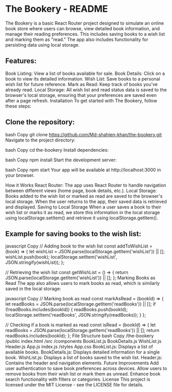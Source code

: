 # The Bookery - README
The Bookery is a basic React Router project designed to simulate an online book store where users can browse, view detailed book information, and manage their reading preferences. This includes saving books to a wish list and marking them as "read." The app also includes functionality for persisting data using local storage.

## Features:
Book Listing: View a list of books available for sale.
Book Details: Click on a book to view its detailed information.
Wish List: Save books to a personal wish list for future reference.
Mark as Read: Keep track of books you've already read.
Local Storage: All wish list and read status data is saved to the browser's local storage, ensuring that your preferences are saved even after a page refresh.
Installation
To get started with The Bookery, follow these steps:

## Clone the repository:

bash
Copy
git clone https://github.com/Md-shahien-khan/the-bookery.git
Navigate to the project directory:

bash
Copy
cd the-bookery
Install dependencies:

bash
Copy
npm install
Start the development server:

bash
Copy
npm start
Your app will be available at http://localhost:3000 in your browser.

How it Works
React Router: The app uses React Router to handle navigation between different views (home page, book details, etc.).
Local Storage: Books added to the wish list or marked as read are saved to the browser's local storage. When the user returns to the app, their saved data is retrieved and displayed.
Saving to Local Storage
When a user saves a book to their wish list or marks it as read, we store this information in the local storage using localStorage.setItem() and retrieve it using localStorage.getItem().

## Example for saving books to the wish list:

javascript
Copy
// Adding book to the wish list
const addToWishList = (book) => {
  let wishList = JSON.parse(localStorage.getItem('wishList')) || [];
  wishList.push(book);
  localStorage.setItem('wishList', JSON.stringify(wishList));
};

// Retrieving the wish list
const getWishList = () => {
  return JSON.parse(localStorage.getItem('wishList')) || [];
};
Marking Books as Read
The app also allows users to mark books as read, which is similarly saved in the local storage:

javascript
Copy
// Marking book as read
const markAsRead = (bookId) => {
  let readBooks = JSON.parse(localStorage.getItem('readBooks')) || [];
  if (!readBooks.includes(bookId)) {
    readBooks.push(bookId);
    localStorage.setItem('readBooks', JSON.stringify(readBooks));
  }
};

// Checking if a book is marked as read
const isRead = (bookId) => {
  let readBooks = JSON.parse(localStorage.getItem('readBooks')) || [];
  return readBooks.includes(bookId);
};
File Structure
bash
Copy
/the-bookery
  /public
    index.html
  /src
    /components
      BookList.js
      BookDetails.js
      WishList.js
      Header.js
    App.js
    index.js
    /styles
      App.css
BookList.js: Displays a list of available books.
BookDetails.js: Displays detailed information for a single book.
WishList.js: Displays a list of books saved to the wish list.
Header.js: Contains the header and navigation elements.
Future Improvements
Add user authentication to save book preferences across devices.
Allow users to remove books from their wish list or mark them as unread.
Enhance book search functionality with filters or categories.
License
This project is licensed under the MIT License - see the LICENSE file for details.
